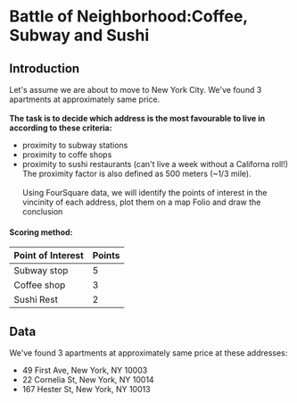 # Battle of Neighborhood:Coffee, Subway and Sushi
## Introduction
Let's assume we are about to move to New York City. We've found 3 apartments at approximately same price.
<br><br>
**The task is to decide which address is the most favourable to live in according to these criteria:**
- proximity to subway stations
- proximity to coffe shops 
- proximity to sushi restaurants (can't live a week without a Californa roll!)
The proximity factor is also defined as 500 meters (~1/3 mile).
<br><br>Using FourSquare data, we will identify the points of interest in the vincinity of each address, plot them on a map Folio and draw the conclusion
#### Scoring method:

|Point of Interest|Points|
|-----------|------|
|Subway stop|5     | 
|Coffee shop|3     | 
|Sushi Rest |2     | 

## Data
We've found 3 apartments at approximately same price at these addresses:
- 49 First Ave, New York, NY 10003 
- 22 Cornelia St, New York, NY 10014
- 167 Hester St, New York, NY 10013
